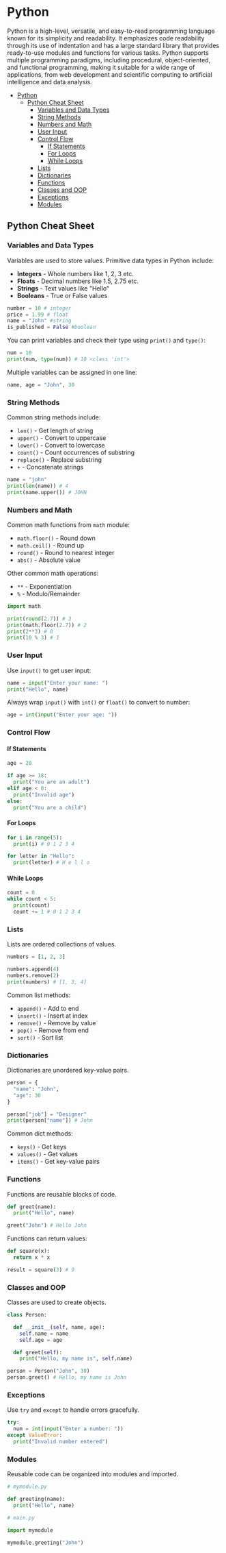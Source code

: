 # Python

Python is a high-level, versatile, and easy-to-read programming language known for its simplicity and readability. It emphasizes code readability through its use of indentation and has a large standard library that provides ready-to-use modules and functions for various tasks. Python supports multiple programming paradigms, including procedural, object-oriented, and functional programming, making it suitable for a wide range of applications, from web development and scientific computing to artificial intelligence and data analysis.

- [Python](#python)
  - [Python Cheat Sheet](#python-cheat-sheet)
    - [Variables and Data Types](#variables-and-data-types)
    - [String Methods](#string-methods)
    - [Numbers and Math](#numbers-and-math)
    - [User Input](#user-input)
    - [Control Flow](#control-flow)
      - [If Statements](#if-statements)
      - [For Loops](#for-loops)
      - [While Loops](#while-loops)
    - [Lists](#lists)
    - [Dictionaries](#dictionaries)
    - [Functions](#functions)
    - [Classes and OOP](#classes-and-oop)
    - [Exceptions](#exceptions)
    - [Modules](#modules)

## Python Cheat Sheet

### Variables and Data Types

Variables are used to store values. Primitive data types in Python include:

- **Integers** - Whole numbers like 1, 2, 3 etc.
- **Floats** - Decimal numbers like 1.5, 2.75 etc.
- **Strings** - Text values like "Hello"
- **Booleans** - True or False values

```python
number = 10 # integer
price = 1.99 # float
name = "John" #string
is_published = False #boolean
```

You can print variables and check their type using `print()` and `type()`:

```python
num = 10
print(num, type(num)) # 10 <class 'int'>
```

Multiple variables can be assigned in one line:

```python
name, age = "John", 30
```

### String Methods

Common string methods include:

- `len()` - Get length of string
- `upper()` - Convert to uppercase
- `lower()` - Convert to lowercase
- `count()` - Count occurrences of substring
- `replace()` - Replace substring
- `+` - Concatenate strings

```python
name = "john"
print(len(name)) # 4
print(name.upper()) # JOHN
```

### Numbers and Math

Common math functions from `math` module:

- `math.floor()` - Round down
- `math.ceil()` - Round up
- `round()` - Round to nearest integer
- `abs()` - Absolute value

Other common math operations:

- `**` - Exponentiation
- `%` - Modulo/Remainder

```python
import math

print(round(2.7)) # 3
print(math.floor(2.7)) # 2
print(2**3) # 8
print(10 % 3) # 1
```

### User Input

Use `input()` to get user input:

```python
name = input("Enter your name: ")
print("Hello", name)
```

Always wrap `input()` with `int()` or `float()` to convert to number:

```python
age = int(input("Enter your age: "))
```

### Control Flow

#### If Statements

```python
age = 20

if age >= 18:
  print("You are an adult")
elif age < 0:
  print("Invalid age")
else:
  print("You are a child")
```

#### For Loops

```python
for i in range(5):
  print(i) # 0 1 2 3 4

for letter in "Hello":
  print(letter) # H e l l o
```

#### While Loops

```python
count = 0
while count < 5:
  print(count)
  count += 1 # 0 1 2 3 4
```

### Lists

Lists are ordered collections of values.

```python
numbers = [1, 2, 3]

numbers.append(4)
numbers.remove(2)
print(numbers) # [1, 3, 4]
```

Common list methods:

- `append()` - Add to end
- `insert()` - Insert at index
- `remove()` - Remove by value
- `pop()` - Remove from end
- `sort()` - Sort list

### Dictionaries

Dictionaries are unordered key-value pairs.

```python
person = {
  "name": "John",
  "age": 30
}

person["job"] = "Designer"
print(person["name"]) # John
```

Common dict methods:

- `keys()` - Get keys
- `values()` - Get values
- `items()` - Get key-value pairs

### Functions

Functions are reusable blocks of code.

```python
def greet(name):
  print("Hello", name)

greet("John") # Hello John
```

Functions can return values:

```python
def square(x):
  return x * x

result = square(3) # 9
```

### Classes and OOP

Classes are used to create objects.

```python
class Person:

  def __init__(self, name, age):
    self.name = name
    self.age = age

  def greet(self):
    print("Hello, my name is", self.name)

person = Person("John", 30)
person.greet() # Hello, my name is John
```

### Exceptions

Use `try` and `except` to handle errors gracefully.

```python
try:
  num = int(input("Enter a number: "))
except ValueError:
  print("Invalid number entered")
```

### Modules

Reusable code can be organized into modules and imported.

```python
# mymodule.py

def greeting(name):
  print("Hello", name)

# main.py

import mymodule

mymodule.greeting("John")
```
